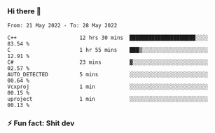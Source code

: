 ### Hi there 👋
<!--START_SECTION:waka-->

```text
From: 21 May 2022 - To: 28 May 2022

C++                    12 hrs 30 mins  █████████████████████░░░░   83.54 %
C                      1 hr 55 mins    ███▒░░░░░░░░░░░░░░░░░░░░░   12.91 %
C#                     23 mins         ▓░░░░░░░░░░░░░░░░░░░░░░░░   02.57 %
AUTO_DETECTED          5 mins          ░░░░░░░░░░░░░░░░░░░░░░░░░   00.64 %
Vcxproj                1 min           ░░░░░░░░░░░░░░░░░░░░░░░░░   00.15 %
uproject               1 min           ░░░░░░░░░░░░░░░░░░░░░░░░░   00.13 %
```

<!--END_SECTION:waka-->
<!--
**TG4LAaron/TG4LAaron** is a ✨ _special_ ✨ repository because its `README.md` (this file) appears on your GitHub profile.

Here are some ideas to get you started:

- 🔭 I’m currently working on ...
- 🌱 I’m currently learning ...
- 👯 I’m looking to collaborate on ...
- 🤔 I’m looking for help with ...
- 💬 Ask me about ...
- 📫 How to reach me: ...
- 😄 Pronouns: ...
- ⚡ Fun fact: ...
-->
### ⚡ Fun fact: Shit dev
